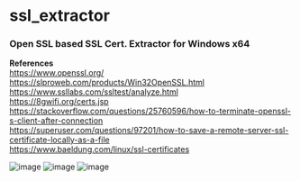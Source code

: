 # ssl_extractor
### Open SSL based SSL Cert. Extractor for Windows x64<br/>

**References** <br/>
https://www.openssl.org/ <br/>
https://slproweb.com/products/Win32OpenSSL.html <br/>
https://www.ssllabs.com/ssltest/analyze.html <br/>
https://8gwifi.org/certs.jsp <br/>
https://stackoverflow.com/questions/25760596/how-to-terminate-openssl-s-client-after-connection <br/>
https://superuser.com/questions/97201/how-to-save-a-remote-server-ssl-certificate-locally-as-a-file <br/>
https://www.baeldung.com/linux/ssl-certificates <br/>

![image](https://user-images.githubusercontent.com/19816877/117834896-2aa10900-b295-11eb-89dc-1733a268cd2a.png)
![image](https://user-images.githubusercontent.com/19816877/117835042-4dcbb880-b295-11eb-9fb5-25a496b581f0.png)
![image](https://user-images.githubusercontent.com/19816877/117835182-676d0000-b295-11eb-9540-de6b8f7b4a49.png)
